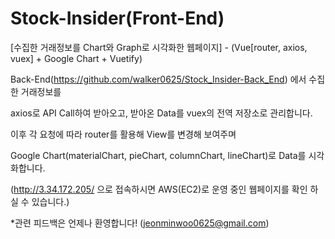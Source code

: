 # Stock-Insider(Front-End) 
[수집한 거래정보를 Chart와 Graph로 시각화한 웹페이지] - (Vue[router, axios, vuex] + Google Chart + Vuetify)

Back-End(https://github.com/walker0625/Stock_Insider-Back_End) 에서 수집한 거래정보를

axios로 API Call하여 받아오고, 받아온 Data를 vuex의 전역 저장소로 관리합니다.

이후 각 요청에 따라 router를 활용해 View를 변경해 보여주며

Google Chart(materialChart, pieChart, columnChart, lineChart)로 Data를 시각화합니다.

(http://3.34.172.205/ 으로 접속하시면 AWS(EC2)로 운영 중인 웹페이지를 확인 하실 수 있습니다.)

*관련 피드백은 언제나 환영합니다! (jeonminwoo0625@gmail.com)

